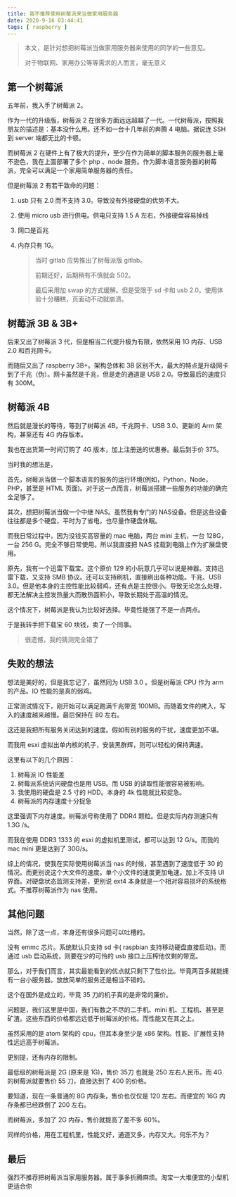 ```yaml
---
title: 我不推荐使用树莓派来当做家用服务器
date: 2020-9-16 03:44:41
tags: [ raspberry ]
---
```


> 本文，是针对想把树莓派当做家用服务器来使用的同学的一些意见。
>
> 对于物联网、家用办公等等需求的人而言，毫无意义

## 第一个树莓派

五年前，我入手了树莓派 2。

作为一代的升级版，树莓派 2 在很多方面远远超越了一代。一代树莓派，按照我朋友的描述是：基本没什么用。还不如一台十几年前的奔腾 4 电脑。据说连 SSH 到 server 端都无比的卡顿。

而树莓派 2 在硬件上有了极大的提升，至少在作为简单的脚本服务的服务器上毫不逊色，我在上面部署了多个 php 、node 服务。作为脚本语言服务器的树莓派，完全可以满足一个家用简单服务器的责任。

但是树莓派 2 有若干致命的问题：

1. usb 只有 2.0 而不支持 3.0。导致没有外接硬盘的优势不大。

2. 使用 micro usb 进行供电。供电只支持 1.5 A 左右，外接硬盘容易掉线

3. 网口是百兆

4. 内存只有 1G。

   > 当时 gitlab 应势推出了树莓派版 gitlab。
   >
   > 前期还好，后期稍有不慎就会 502。
   >
   > 最后采用加 swap 的方式缓解。但是受限于 sd 卡和 usb 2.0。使用体验十分糟糕，页面动不动就崩溃。

## 树莓派 3B & 3B+

后来又出了树莓派 3 代，但是相当二代提升极为有限，依然采用 1G 内存、USB 2.0 和百兆网卡。

而随后又出了 raspberry 3B+。架构总体和 3B 区别不大，最大的特点是升级网卡到了千兆（伪）。网卡虽然是千兆，但是走的通道是 USB 2.0。导致最后的速度只有 300M。

## 树莓派 4B

然后就是漫长的等待，等到了树莓派 4B。千兆网卡、USB 3.0、更新的 Arm 架构，甚至还有 4G 内存版本。

我也在出货第一时间订购了 4G 版本，加上注册送的优惠券。最后到手价 375。

当时我的想法是，

首先，树莓派当做一个脚本语言的服务的运行环境(例如，Python，Node， PHP，甚至是 HTML 页面)。对于这一点而言，树莓派搭建一些服务的功能的确完全足够了。

其次，想把树莓派当做一个中继 NAS。虽然我有专门的 NAS设备。但是这些设备往往都是多个硬盘，平时为了省电，也尽量作硬盘休眠。

而我日常过程中，因为没钱买高容量的 mac 电脑，两台 mini 主机，一台 128G，一台 256 G。完全不够日常使用。所以我直接把 NAS 挂载到电脑上作为扩展盘使用。

原先，我有一个迅雷下载宝。这个原价 129 的小玩意几乎可以说是神器。支持迅雷下载，又支持 SMB 协议。还可以支持刷机，直接刷出各种功能。千兆、USB 3.0。但是他本身的主控性能比较弱鸡，还有点是主控很小。导致无论怎么处理，都无法解决主控发热量大而散热面积小，导致长期处于高温的情况。

这个情况下，树莓派是我认为比较好选择。毕竟性能强了不是一点两点。

于是我转手把下载宝 60 块钱，卖了一个同事。

> 很遗憾，我的猜测完全错了



## 失败的想法

想法是美好的，但是我忘记了，虽然同为 USB 3.0 。但是树莓派 CPU 作为 arm 的产品。IO 性能的是真的弱鸡。

正常测试情况下，刚开始可以满足跑满千兆带宽 100MB。而随着文件的拷入，写入的速度越来越慢。最后保持在 80 左右。

这还是我把所有服务关闭达到的速度。假如有别的服务的干扰，速度更加不堪。

而我用 esxi 虚拟出单内核的机子，安装黑群辉，则可以轻松的保持满速。

这里有以下的几个原因：

1. 树莓派 IO 性能差
2. 树莓派系统访问硬盘也是用 USB。而 USB 的读取性能很容易被影响。
3. 我使用的硬盘是 2.5 寸的 HDD。本身的 4k 性能就比较捉急。
4. 树莓派的内存速度十分捉急



这里强调下内存速度。树莓派号称使用了 DDR4 颗粒。但是实际内存测速只有 1.3G /s。

而我在使用 DDR3 1333 的 esxi 的虚拟机里测试，都可以达到 12 G/s。而我的 mac mini 更是达到了 30G/s。

综上的情况，使我在实际使用树莓派当 nas 的时候，甚至遇到了速度低于 30 的情况。而更别说这个大文件的速度。单个小文件的速度更加龟速。加上不支持 UI 界面。对硬盘状态监测支持差，更别说 ext4 本身就是一个相对容易损坏的系统格式。不推荐树莓派作为 nas 使用。

## 其他问题

当然，除了这一点，本身还有很多问题可以吐槽的。

没有 emmc 芯片。系统默认只支持 sd 卡( raspbian 支持移动硬盘直接启动)。而通过 usb 启动系统，则要在少的可怜的 usb 接口上压榨他仅剩的带宽。



那么，对于我们而言，其实最能看到的优点就只剩下了性价比。毕竟两百多就能拥有一台小服务器。放放简单的服务还是相当不错的。

这个在国外是成立的，毕竟 35 刀的机子真的是非常的廉价。

问题是，我们这里是中国，我们有数之不尽的二手机、mini 机、工程机、甚至是矿渣。这些东西的价格都远远低于树莓派的价格。而性能又在其之上。

虽然采用的是 atom 架构的 cpu，但其本身至少是 x86 架构。性能、扩展性支持性远远高于树莓派。

更别提，还有内存的限制。

最低级的树莓派是 2G (原来是 1G)，售价 35刀 也就是 250 左右人民币。而 4G 的树莓派就要售价 55 刀，直接达到了 400 的价格。

要知道，现在一条普通的 8G  内存条，售价也仅仅是 120 左右。而便宜的 16G 内存条都已经跌倒了 200 左右。

而树莓派，多加了 2G 内存，售价就提高了差不多 60%。

同样的价格，用在工程机里，性能又好，通道又多，内存又大。何乐不为？



## 最后

强烈不推荐把树莓派当家用服务器。属于事多折腾麻烦。淘宝一大堆便宜的小型机更适合你



